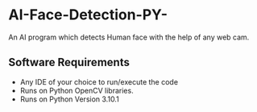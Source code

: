 # AI-Face-Detection-PY-
An AI program which detects Human face with the help of any web cam.

## Software Requirements

- Any IDE of your choice to run/execute the code
- Runs on Python OpenCV libraries.
- Runs on Python Version 3.10.1
